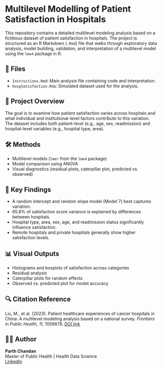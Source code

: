 # Multilevel Modelling of Patient Satisfaction in Hospitals

This repository contains a detailed multilevel modeling analysis based on a fictitious dataset of patient satisfaction in hospitals. The project is structured as an R Markdown (`.Rmd`) file that walks through exploratory data analysis, model building, validation, and interpretation of a multilevel model using the `lme4` package in R.

## 📁 Files

- `Instructions.Rmd`: Main analysis file containing code and interpretation.
- `hospSatisfaction.Rda`: Simulated dataset used for the analysis.

## 🧠 Project Overview

The goal is to examine how patient satisfaction varies across hospitals and what individual and institutional-level factors contribute to this variation. The dataset includes both patient-level (e.g., age, sex, readmission) and hospital-level variables (e.g., hospital type, area).

## 🛠 Methods

- Multilevel models (`lmer` from the `lme4` package)
- Model comparison using ANOVA
- Visual diagnostics (residual plots, caterpillar plot, predicted vs. observed)

## 🧾 Key Findings

- A random intercept and random slope model (Model 7) best captures variation.
- 65.8% of satisfaction score variance is explained by differences between hospitals.
- Hospital type, area, sex, age, and readmission status significantly influence satisfaction.
- Remote hospitals and private hospitals generally show higher satisfaction levels.

## 📊 Visual Outputs

- Histograms and boxplots of satisfaction across categories
- Residual analysis
- Caterpillar plots for random effects
- Observed vs. predicted plot for model accuracy

## 🔍 Citation Reference

Liu, M., et al. (2023). Patient healthcare experiences of cancer hospitals in China: A multilevel modeling analysis based on a national survey. *Frontiers in Public Health, 11*, 1059878. [DOI link](https://doi.org/10.3389/fpubh.2023.1059878)

## 👨‍💻 Author

**Parth Chandan**  
Master of Public Health | Health Data Science  
[LinkedIn](https://www.linkedin.com/in/parthchandan)  

